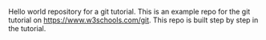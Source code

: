 Hello world repository for a git tutorial. This is an example repo for the git tutorial on https://www.w3schools.com/git.
This repo is built step by step in the tutorial.
